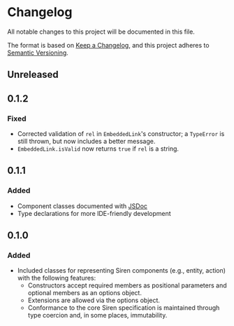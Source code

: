 # Changelog

All notable changes to this project will be documented in this file.

The format is based on [Keep a Changelog][kac], and this project adheres to
[Semantic Versioning][semver].

[kac]: https://keepachangelog.com/en/1.0.0
[semver]: https://semver.org/spec/v2.0.0.html

## Unreleased

## 0.1.2

### Fixed

- Corrected validation of `rel` in `EmbeddedLink`'s constructor; a `TypeError`
  is still thrown, but now includes a better message.
- `EmbeddedLink.isValid` now returns `true` if `rel` is a string.

## 0.1.1

### Added

- Component classes documented with [JSDoc](https://jsdoc.app)
- Type declarations for more IDE-friendly development

## 0.1.0

### Added

- Included classes for representing Siren components (e.g., entity, action) with
  the following features:
  - Constructors accept required members as positional parameters and optional
    members as an options object.
  - Extensions are allowed via the options object.
  - Conformance to the core Siren specification is maintained through type
    coercion and, in some places, immutability.
